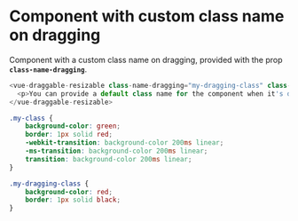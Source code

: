 # Component with custom class name on dragging

Component with a custom class name on dragging, provided with the prop <b>`class-name-dragging`</b>.

~~~js
<vue-draggable-resizable class-name-dragging="my-dragging-class" class-name="my-class">
  <p>You can provide a default class name for the component when it's dragging using the <b>class-name-dragging</b> prop.</p>
</vue-draggable-resizable>
~~~

~~~css
.my-class {
    background-color: green;
    border: 1px solid red;
    -webkit-transition: background-color 200ms linear;
    -ms-transition: background-color 200ms linear;
    transition: background-color 200ms linear;
}

.my-dragging-class {
    background-color: red;
    border: 1px solid black;
}
~~~